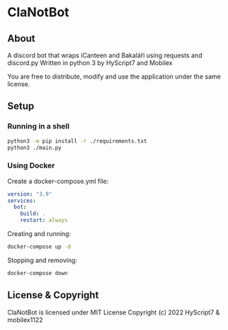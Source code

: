 
# ClaNotBot

## About

A discord bot that wraps iCanteen and Bakaláři using requests and discord.py
Written in python 3 by HyScript7 and Mobilex

You are free to distribute, modify and use the application under the same license.

## Setup

### Running in a shell

```bash
python3 -m pip install -r ./requirements.txt
python3 ./main.py
```

### Using Docker

Create a docker-compose.yml file:

```yml
version: "3.9"
services:
  bot:
    build: .
    restart: always
```

Creating and running:

```bash
docker-compose up -d
```

Stopping and removing:

```bash
docker-compose down
```

## License & Copyright

ClaNotBot is licensed under MIT License
Copyright (c) 2022 HyScript7 & mobilex1122
